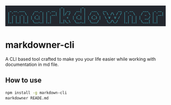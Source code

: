 ![logo](assets/logo.png)

# markdowner-cli


A CLI based tool crafted to make you your life easier while working with documentation in md file.

## How to use

 ```sh
npm install -g markdown-cli
markdowner READE.md
```